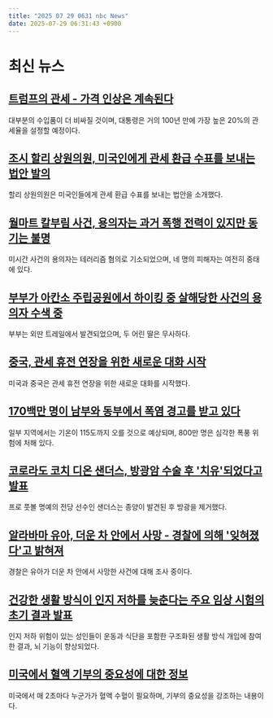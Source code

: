 ```yaml
---
title: "2025 07 29 0631 nbc News"
date: 2025-07-29 06:31:43 +0900
---
```


# 최신 뉴스

## [트럼프의 관세 - 가격 인상은 계속된다](https://www.nbcnews.com/business/economy/trump-tariffs-are-here-to-stay-why-what-to-know-rcna221571)
대부분의 수입품이 더 비싸질 것이며, 대통령은 거의 100년 만에 가장 높은 20%의 관세율을 설정할 예정이다.

## [조시 할리 상원의원, 미국인에게 관세 환급 수표를 보내는 법안 발의](https://www.nbcnews.com/politics/congress/sen-josh-hawley-introduces-bill-send-tariff-rebate-checks-americans-rcna221457)
할리 상원의원은 미국인들에게 관세 환급 수표를 보내는 법안을 소개했다.

## [월마트 칼부림 사건, 용의자는 과거 폭행 전력이 있지만 동기는 불명](https://www.nbcnews.com/news/us-news/walmart-stabbings-michigan-traverse-city-suspect-terrorism-what-know-rcna221445)
미시간 사건의 용의자는 테러리즘 혐의로 기소되었으며, 네 명의 피해자는 여전히 중태에 있다.

## [부부가 아칸소 주립공원에서 하이킹 중 살해당한 사건의 용의자 수색 중](https://www.nbcnews.com/news/us-news/manhunt-suspect-killing-couple-hiking-daughters-arkansas-state-park-rcna221561)
부부는 외딴 트레일에서 발견되었으며, 두 어린 딸은 무사하다.

## [중국, 관세 휴전 연장을 위한 새로운 대화 시작](https://www.nbcnews.com/world/asia/us-china-launch-new-talks-tariff-truce-extension-easing-path-trump-xi-rcna221417)
미국과 중국은 관세 휴전 연장을 위한 새로운 대화를 시작했다.

## [170백만 명이 남부와 동부에서 폭염 경고를 받고 있다](https://www.nbcnews.com/weather/heat/170-million-heat-alerts-south-east-rcna221433)
일부 지역에서는 기온이 115도까지 오를 것으로 예상되며, 800만 명은 심각한 폭풍 위험에 처해 있다.

## [코로라도 코치 디온 샌더스, 방광암 수술 후 '치유'되었다고 발표](https://www.nbcnews.com/sports/college-football/deion-sanders-bladder-cancer-colorado-football-rcna221483)
프로 풋볼 명예의 전당 선수인 샌더스는 종양이 발견된 후 방광을 제거했다.

## [알라바마 유아, 더운 차 안에서 사망 - 경찰에 의해 '잊혀졌다'고 밝혀져](https://www.nbcnews.com/news/us-news/alabama-toddler-died-hot-car-was-forgotten-state-contract-worker-polic-rcna221519)
경찰은 유아가 더운 차 안에서 사망한 사건에 대해 조사 중이다.

## [건강한 생활 방식이 인지 저하를 늦춘다는 주요 임상 시험의 초기 결과 발표](https://www.nbcnews.com/health/health-news/lifestyle-program-reduces-dementia-risk-older-adults-study-rcna221123)
인지 저하 위험이 있는 성인들이 운동과 식단을 포함한 구조화된 생활 방식 개입에 참여한 결과, 뇌 기능이 향상되었다.

## [미국에서 혈액 기부의 중요성에 대한 정보](https://www.today.com/video/why-blood-donation-is-critical-243930693673)
미국에서 매 2초마다 누군가가 혈액 수혈이 필요하며, 기부의 중요성을 강조하는 내용이다.